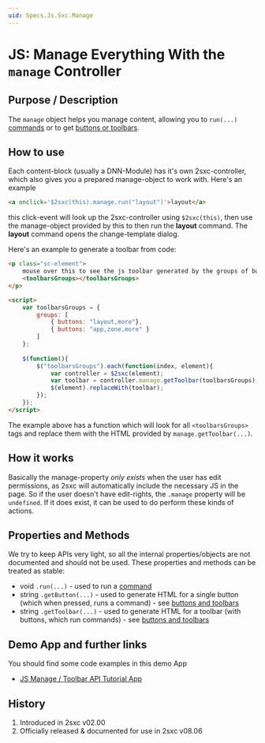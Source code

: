 ```yaml
---
uid: Specs.Js.Sxc.Manage
---
```

# JS: Manage Everything With the `manage` Controller

## Purpose / Description
The `manage` object helps you manage content, allowing you to `run(...)` [commands](xref:Specs.Js.Commands) or to get [buttons or toolbars](xref:Specs.Js.Toolbar.Intro). 

## How to use
Each content-block (usually a DNN-Module) has it's own 2sxc-controller, which also gives you a prepared manage-object to work with. Here's an example

```html
<a onclick='$2sxc(this).manage.run("layout")'>layout</a>
```

this click-event will look up the 2sxc-controller using `$2sxc(this)`, then use the manage-object provided by this to then run the **layout** command. The **layout** command opens the change-template dialog. 

Here's an example to generate a toolbar from code:

```html
<p class="sc-element">
    mouse over this to see the js toolbar generated by the groups of buttons
    <toolbarsGroups></toolbarsGroups>
</p>

<script>
    var toolbarsGroups = {
        groups: [ 
            { buttons: "layout,more"}, 
            { buttons: "app,zone,more" } 
        ]
    };
        
    $(function(){
        $("toolbarsGroups").each(function(index, element){
            var controller = $2sxc(element);
            var toolbar = controller.manage.getToolbar(toolbarsGroups);
            $(element).replaceWith(toolbar);
        });
    });
</script>
```
The example above has a function which will look for all `<toolbarsGroups>` tags and replace them with the HTML provided by `manage.getToolbar(...)`.  

## How it works
Basically the manage-property _only exists_ when the user has edit permissions, as 2sxc will automatically include the necessary JS in the page. So if the user doesn't have edit-rights, the `.manage` property will be `undefined`. If it does exist, it can be used to do perform these kinds of actions. 

## Properties and Methods
We try to keep APIs very light, so all the internal properties/objects are not documented and should not be used. These properties and methods can be treated as stable:

* void `.run(...)` - used to run a [command](xref:Specs.Js.Commands)
* string `.getButton(...)` - used to generate HTML for a single button (which when pressed, runs a command) - see [buttons and toolbars](xref:Specs.Js.Toolbar.Intro)
* string `.getToolbar(...)` - used to generate HTML for a toolbar (with buttons, which run commands) - see [buttons and toolbars](xref:Specs.Js.Toolbar.Intro)

## Demo App and further links
You should find some code examples in this demo App

* [JS Manage / Toolbar API Tutorial App][jsapp]

## History
1. Introduced in 2sxc v02.00
2. Officially released & documented for use in 2sxc v08.06


[jsapp]:http://2sxc.org/en/apps/app/tutorial-for-the-javascript-apis-and-custom-toolbars